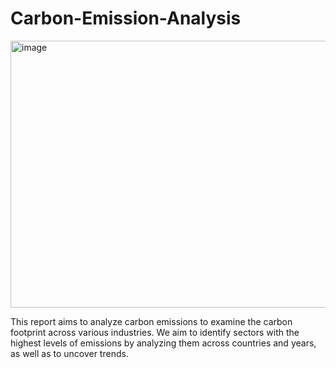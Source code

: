 # Carbon-Emission-Analysis


<img width="640" height="427" alt="image" src="https://github.com/user-attachments/assets/d9a52d41-013e-4111-b000-fe0f832b34f1" />

This report aims to analyze carbon emissions to examine the carbon footprint across various industries. We aim to identify sectors with the highest levels of emissions by analyzing them across countries and years, as well as to uncover trends.
